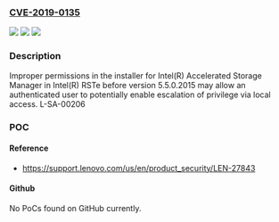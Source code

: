 ### [CVE-2019-0135](https://cve.mitre.org/cgi-bin/cvename.cgi?name=CVE-2019-0135)
![](https://img.shields.io/static/v1?label=Product&message=Intel(R)%20Accelerated%20Storage%20Manager%20in%20RSTe%20Advisory&color=blue)
![](https://img.shields.io/static/v1?label=Version&message=before%205.5.0.2015.%20&color=brightgreen)
![](https://img.shields.io/static/v1?label=Vulnerability&message=Escalation%20of%20Privilege&color=brightgreen)

### Description

Improper permissions in the installer for Intel(R) Accelerated Storage Manager in Intel(R) RSTe before version 5.5.0.2015 may allow an authenticated user to potentially enable escalation of privilege via local access. L-SA-00206

### POC

#### Reference
- https://support.lenovo.com/us/en/product_security/LEN-27843

#### Github
No PoCs found on GitHub currently.

